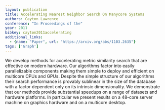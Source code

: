 ```yaml
---
layout: publication
title: Accelerating Nearest Neighbor Search On Manycore Systems
authors: Cayton Lawrence
conference: "In Proceedings of the"
year: 2011
bibkey: cayton2011accelerating
additional_links:
  - {name: "Paper", url: "https://arxiv.org/abs/1103.2635"}
tags: ['Graph']
---
```

We develop methods for accelerating metric similarity search that are effective on modern hardware. Our algorithms factor into easily parallelizable components making them simple to deploy and efficient on multicore CPUs and GPUs. Despite the simple structure of our algorithms their search performance is provably sublinear in the size of the database with a factor dependent only on its intrinsic dimensionality. We demonstrate that our methods provide substantial speedups on a range of datasets and hardware platforms. In particular we present results on a 48-core server machine on graphics hardware and on a multicore desktop.
